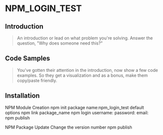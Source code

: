 ﻿# NPM_LOGIN_TEST

## Introduction

> An introduction or lead on what problem you're solving. Answer the question, "Why does someone need this?"

## Code Samples

> You've gotten their attention in the introduction, now show a few code examples. So they get a visualization and as a bonus, make them copy/paste friendly.

## Installation

NPM Module Creation
npm init
package name:npm_login_test
default options
npm link package_name
npm login 
username:
password:
email:
npm publish

NPM Package Update
 Change the version number
 npm publish
